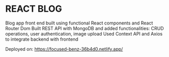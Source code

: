 # REACT BLOG
Blog app front end built using functional React components and React Router Dom
Built REST API with MongoDB and added functionalities: CRUD operations, user authentication, image
upload
Used Context API and Axios to integrate backend with frontend

Deployed on: https://focused-benz-36b4d0.netlify.app/